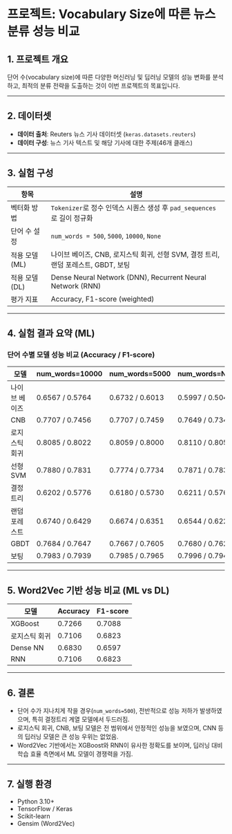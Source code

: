 # 프로젝트: Vocabulary Size에 따른 뉴스 분류 성능 비교

## 1. 프로젝트 개요
단어 수(vocabulary size)에 따른 다양한 머신러닝 및 딥러닝 모델의 성능 변화를 분석하고,
최적의 분류 전략을 도출하는 것이 이번 프로젝트의 목표입니다.

---

## 2. 데이터셋
- **데이터 출처**: Reuters 뉴스 기사 데이터셋 (`keras.datasets.reuters`)
- **데이터 구성**: 뉴스 기사 텍스트 및 해당 기사에 대한 주제(46개 클래스)

---

## 3. 실험 구성
| 항목 | 설명 |
|------|------|
| 벡터화 방법 | `Tokenizer`로 정수 인덱스 시퀀스 생성 후 `pad_sequences`로 길이 정규화 |
| 단어 수 설정 | `num_words = 500`, `5000`, `10000`, `None` |
| 적용 모델 (ML) | 나이브 베이즈, CNB, 로지스틱 회귀, 선형 SVM, 결정 트리, 랜덤 포레스트, GBDT, 보팅 |
| 적용 모델 (DL) | Dense Neural Network (DNN), Recurrent Neural Network (RNN) |
| 평가 지표 | Accuracy, F1-score (weighted) |

---

## 4. 실험 결과 요약 (ML)

### 단어 수별 모델 성능 비교 (Accuracy / F1-score)

| 모델 | num_words=10000 | num_words=5000 | num_words=None | num_words=500 |
|------|-----------------|----------------|----------------|----------------|
| 나이브 베이즈 | 0.6567 / 0.5764 | 0.6732 / 0.6013 | 0.5997 / 0.5045 | 0.6589 / 0.6054 |
| CNB | 0.7707 / 0.7456 | 0.7707 / 0.7459 | 0.7649 / 0.7346 | 0.7074 / 0.6591 |
| 로지스틱 회귀 | 0.8085 / 0.8022 | 0.8059 / 0.8000 | 0.8110 / 0.8055 | 0.7212 / 0.7173 |
| 선형 SVM | 0.7880 / 0.7831 | 0.7774 / 0.7734 | 0.7871 / 0.7834 | 0.7056 / 0.7086 |
| 결정 트리 | 0.6202 / 0.5776 | 0.6180 / 0.5730 | 0.6211 / 0.5769 | 0.6108 / 0.5374 |
| 랜덤 포레스트 | 0.6740 / 0.6429 | 0.6674 / 0.6351 | 0.6544 / 0.6226 | 0.6981 / 0.6728 |
| GBDT | 0.7684 / 0.7647 | 0.7667 / 0.7605 | 0.7680 / 0.7627 | 0.7430 / 0.7342 |
| 보팅 | 0.7983 / 0.7939 | 0.7985 / 0.7965 | 0.7996 / 0.7942 | 0.7546 / 0.7460 |

---

## 5. Word2Vec 기반 성능 비교 (ML vs DL)

| 모델 | Accuracy | F1-score |
|------|----------|----------|
| XGBoost | 0.7266 | 0.7088 |
| 로지스틱 회귀 | 0.7106 | 0.6823 |
| Dense NN | 0.6830 | 0.6597 |
| RNN | 0.7106 | 0.6823 |

---

## 6. 결론

- 단어 수가 지나치게 작을 경우(`num_words=500`), 전반적으로 성능 저하가 발생하였으며, 특히 결정트리 계열 모델에서 두드러짐.
- 로지스틱 회귀, CNB, 보팅 모델은 전 범위에서 안정적인 성능을 보였으며, CNN 등의 딥러닝 모델은 큰 성능 우위는 없었음.
- Word2Vec 기반에서는 XGBoost와 RNN이 유사한 정확도를 보이며, 딥러닝 대비 학습 효율 측면에서 ML 모델이 경쟁력을 가짐.

---

## 7. 실행 환경
- Python 3.10+
- TensorFlow / Keras
- Scikit-learn
- Gensim (Word2Vec)
